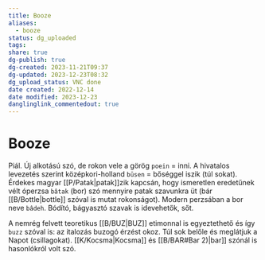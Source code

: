```yaml
---
title: Booze
aliases:
  - booze
status: dg_uploaded
tags: 
share: true
dg-publish: true
dg-created: 2023-11-21T09:37
dg-updated: 2023-12-23T08:32
dg_upload_status: VNC done
date created: 2022-12-14
date modified: 2023-12-23
danglinglink_commentedout: true
---
```


# Booze

Piál. Új alkotású szó, de rokon vele a görög `poein` = inni. A hivatalos levezetés szerint középkori-holland `būsen` = bőséggel iszik (túl sokat).  
Érdekes magyar [[P/Patak\|patak]]zik kapcsán, hogy ismeretlen eredetűnek vélt óperzsa `bâtak` (bor) szó mennyire patak szavunkra üt (bár [[B/Bottle\|bottle]] szóval is mutat rokonságot). Modern perzsában a bor neve `bâdeh`. Bódító, bágyasztó szavak is idevehetők, sőt.  

A nemrég felvett teoretikus [[B/BUZ\|BUZ]] etimonnal is egyeztethető és így `buzz` szóval is: az italozás buzogó érzést okoz. Túl sok belőle és meglátjuk a Napot (csillagokat). [[K/Kocsma\|Kocsma]] és [[B/BAR#Bar 2)\|bar]] szónál is hasonlókról volt szó.  
